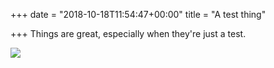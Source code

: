 +++
date = "2018-10-18T11:54:47+00:00"
title = "A test thing"

+++
Things are great, especially when they're just a test.

![](/uploads/1841041.jpg)
